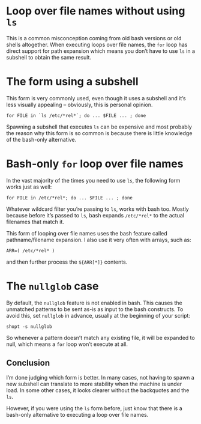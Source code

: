 # Loop over file names without using `ls`

This is a common misconception coming from old bash versions or old shells altogether. When executing loops over file names, the `for` loop has direct support for path expansion which means you don’t have to use `ls` in a subshell to obtain the same result.

# The form using a subshell

This form is very commonly used, even though it uses a subshell and it’s less visually appealing – obviously, this is personal opinion.
```
for FILE in `ls /etc/*rel*`; do ... $FILE ... ; done
```
Spawning a subshell that executes `ls` can be expensive and most probably the reason why this form is so common is because there is little knowledge of the bash-only alternative.

# Bash-only `for` loop over file names

In the vast majority of the times you need to use `ls`, the following form works just as well:
```
for FILE in /etc/*rel*; do ... $FILE ... ; done
```
Whatever wildcard filter you’re passing to `ls`, works with bash too. Mostly because before it’s passed to `ls`, bash expands `/etc/*rel*` to the actual filenames that match it.

This form of looping over file names uses the bash feature called pathname/filename expansion. I also use it very often with arrays, such as:
```
ARR=( /etc/*rel* )
```
and then further process the `${ARR[*]}` contents.

# The `nullglob` case

By default, the `nullglob` feature is not enabled in bash. This causes the unmatched patterns to be sent as-is as input to the bash constructs. To avoid this, set `nullglob` in advance, usually at the beginning of your script:
```
shopt -s nullglob
```
So whenever a pattern doesn’t match any existing file, it will be expanded to null, which means a `for` loop won’t execute at all.

## Conclusion

I’m done judging which form is better. In many cases, not having to spawn a new subshell can translate to more stability when the machine is under load. In some other cases, it looks clearer without the backquotes and the `ls`.

However, if you were using the `ls` form before, just know that there is a bash-only alternative to executing a loop over file names.
